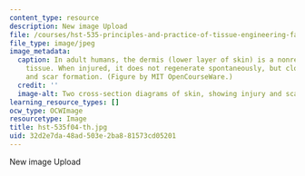 ```yaml
---
content_type: resource
description: New image Upload
file: /courses/hst-535-principles-and-practice-of-tissue-engineering-fall-2004/32d2e7da48ad503e2ba881573cd05201_hst-535f04-th.jpg
file_type: image/jpeg
image_metadata:
  caption: In adult humans, the dermis (lower layer of skin) is a nonregenerative
    tissue. When injured, it does not regenerate spontaneously, but closes with contraction
    and scar formation. (Figure by MIT OpenCourseWare.)
  credit: ''
  image-alt: Two cross-section diagrams of skin, showing injury and scarred healing.
learning_resource_types: []
ocw_type: OCWImage
resourcetype: Image
title: hst-535f04-th.jpg
uid: 32d2e7da-48ad-503e-2ba8-81573cd05201
---
```

New image Upload

